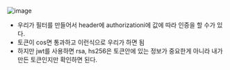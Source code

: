 ![image](https://user-images.githubusercontent.com/108928206/198205464-6068ad06-42c0-4a2b-80e9-c34cd45a1896.png)

- 우리가 필터를 만들어서 header에 authorizationi에 값에 따라 인증을 할 수가 있다.
- 토큰이 cos면 통과하고 이런식으로 우리가 하면 됨
- 하지만 jwt를 사용하면 rsa, hs256은 토큰안에 있는 정보가 중요한게 아니라 내가 만든 토큰인지만 확인하면 된다.


